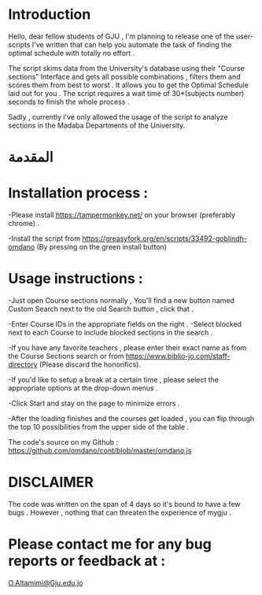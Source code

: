 # Introduction

Hello, dear fellow students of GJU ,
I'm planning to release one of the user-scripts I've written that can help you automate the task of finding the optimal schedule with totally no effort . 

The script skims data from the University's database using their "Course sections" Interface and gets all possible combinations , filters them and scores them from best to worst . It allows you to get the Optimal Schedule laid out for you .
The script requires a wait time of 30*(subjects number) seconds to finish the whole process . 

Sadly , currently i've only allowed the usage of the script to analyze sections in the Madaba Departments of the University.
# المقدمة

# Installation process : 
-Please install https://tampermonkey.net/ on your browser (preferably chrome) .

-Install the script from https://greasyfork.org/en/scripts/33492-goblindh-omdano (By pressing on the green install button)

# Usage instructions :
-Just open Course sections normally , You'll find a new button named Custom Search next to the old Search button , click that .

-Enter Course IDs in the appropriate fields on the right .
-Select blocked next to each Course to include blocked sections in the search .

-If you have any favorite teachers , please enter their exact name as from the Course Sections search or from https://www.biblio-jo.com/staff-directory (Please discard the honorifics).

-If you'd like to setup a break at a certain time , please select the appropriate options at the drop-down menus .

-Click Start and stay on the page to minimize errors . 

-After the loading finishes and the courses get loaded , you can flip through the top 10 possibilities from the upper side of the table . 

The code's source on my Github : 
https://github.com/omdano/cont/blob/master/omdano.js

# DISCLAIMER 
The code was written on the span of 4 days so it's bound to have a few bugs .
However , nothing that can threaten the experience of mygju . 



# Please contact me for any bug reports or feedback at :
O.Altamimi@Gju.edu.jo

